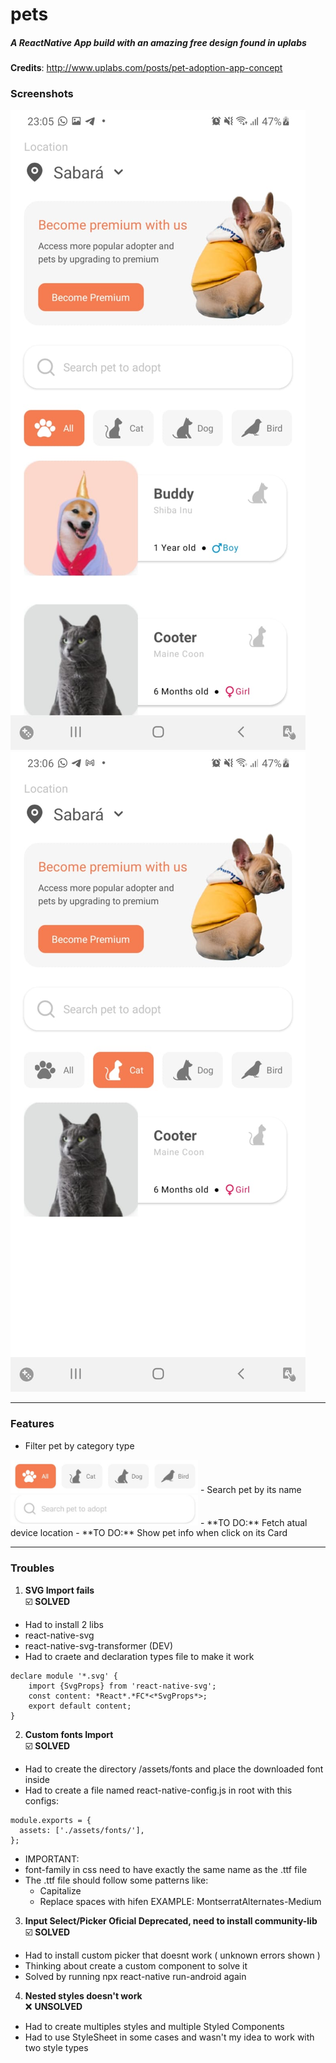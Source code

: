 # pets
#####   A ReactNative App build with an amazing free design found in uplabs 
**Credits**: http://www.uplabs.com/posts/pet-adoption-app-concept

### Screenshots

<img src="./public/print-all.jpeg" />
<img src="./public/print-cats.jpeg" />

---

### Features
  - Filter pet by category type 
  <img width="300px" src="./public/categories.jpeg" />
  - Search pet by its name 
  <img width="300px" src="./public/search.jpeg" />
  - **TO DO:** Fetch atual device location
  - **TO DO:** Show pet info when click on its Card

---

### Troubles

1. **SVG Import fails**                                                                                                     
☑️ **SOLVED**

- Had to install 2 libs
- react-native-svg
- react-native-svg-transformer  (DEV)
- Had to craete and declaration types file to make it work

```tsx
declare module '*.svg' {
	import {SvgProps} from 'react-native-svg';
	const content: *React*.*FC*<*SvgProps*>;
	export default content;
}
```

2. **Custom fonts Import**                                                                                             
☑️ **SOLVED**

- Had to create the directory /assets/fonts and place the downloaded font inside
- Had to create a file named react-native-config.js in root with this configs:

```tsx
module.exports = {
  assets: ['./assets/fonts/'],
};
```

- IMPORTANT: 
- font-family in css need to have exactly the same name as the .ttf file
- The .ttf file should follow some patterns like: 
    - Capitalize
    - Replace spaces with hifen 
EXAMPLE: MontserratAlternates-Medium

3. **Input Select/Picker Oficial Deprecated, need to install community-lib**       
☑️ **SOLVED**

- Had to install custom picker that doesnt work ( unknown errors shown )
- Thinking about create a custom component to solve it
- Solved by running npx react-native run-android again

4. **Nested styles doesn't work**                                                                                 
❌ **UNSOLVED**  

- Had to create multiples styles and multiple Styled Components
- Had to use StyleSheet in some cases and wasn't my idea to work with two style types